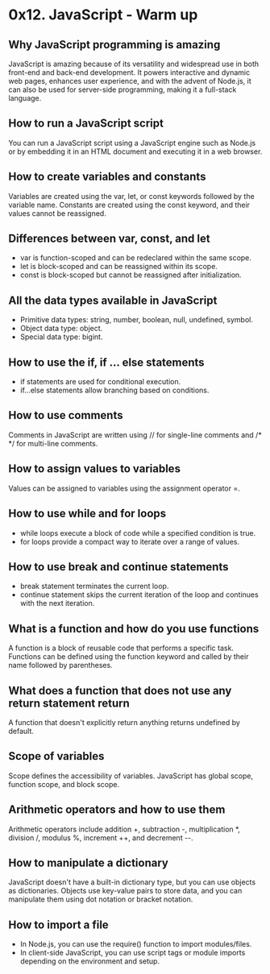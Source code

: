 
# 0x12. JavaScript - Warm up

## Why JavaScript programming is amazing
JavaScript is amazing because of its versatility and widespread use in both front-end and back-end development. It powers interactive and dynamic web pages, enhances user experience, and with the advent of Node.js, it can also be used for server-side programming, making it a full-stack language.

## How to run a JavaScript script
You can run a JavaScript script using a JavaScript engine such as Node.js or by embedding it in an HTML document and executing it in a web browser.

## How to create variables and constants
Variables are created using the var, let, or const keywords followed by the variable name. Constants are created using the const keyword, and their values cannot be reassigned.

## Differences between var, const, and let
- var is function-scoped and can be redeclared within the same scope.
- let is block-scoped and can be reassigned within its scope.
- const is block-scoped but cannot be reassigned after initialization.

## All the data types available in JavaScript
- Primitive data types: string, number, boolean, null, undefined, symbol.
- Object data type: object.
- Special data type: bigint.

## How to use the if, if ... else statements
- if statements are used for conditional execution.
- if...else statements allow branching based on conditions.

## How to use comments
Comments in JavaScript are written using // for single-line comments and /* */ for multi-line comments.

## How to assign values to variables
Values can be assigned to variables using the assignment operator =.

## How to use while and for loops
- while loops execute a block of code while a specified condition is true.
- for loops provide a compact way to iterate over a range of values.

## How to use break and continue statements
- break statement terminates the current loop.
- continue statement skips the current iteration of the loop and continues with the next iteration.

## What is a function and how do you use functions
A function is a block of reusable code that performs a specific task. Functions can be defined using the function keyword and called by their name followed by parentheses.

## What does a function that does not use any return statement return
A function that doesn't explicitly return anything returns undefined by default.

## Scope of variables
Scope defines the accessibility of variables. JavaScript has global scope, function scope, and block scope.

## Arithmetic operators and how to use them
Arithmetic operators include addition +, subtraction -, multiplication *, division /, modulus %, increment ++, and decrement --.

## How to manipulate a dictionary
JavaScript doesn't have a built-in dictionary type, but you can use objects as dictionaries. Objects use key-value pairs to store data, and you can manipulate them using dot notation or bracket notation.

## How to import a file
- In Node.js, you can use the require() function to import modules/files.
- In client-side JavaScript, you can use script tags or module imports depending on the environment and setup.
